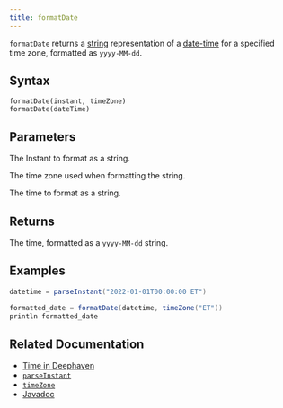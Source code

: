 ```yaml
---
title: formatDate
---
```


`formatDate` returns a [string](../../query-language/types/strings.md) representation of a [date-time](../../query-language/types/date-time.md) for a specified time zone, formatted as `yyyy-MM-dd`.

## Syntax

```
formatDate(instant, timeZone)
formatDate(dateTime)
```

## Parameters

<ParamTable>
<Param name="instant" type="Instant">

The Instant to format as a string.

</Param>
<Param name="timeZone" type="ZoneId">

The time zone used when formatting the string.

</Param>
<Param name="dateTime" type="ZonedDateTime">

The time to format as a string.

</Param>
</ParamTable>

## Returns

The time, formatted as a `yyyy-MM-dd` string.

## Examples

```groovy order=null
datetime = parseInstant("2022-01-01T00:00:00 ET")

formatted_date = formatDate(datetime, timeZone("ET"))
println formatted_date
```

## Related Documentation

- [Time in Deephaven](../../../conceptual/time-in-deephaven.md)
- [`parseInstant`](./parseInstant.md)
- [`timeZone`](./timeZone.md)
- [Javadoc](https://deephaven.io/core/javadoc/io/deephaven/time/DateTimeUtils.html#formatDate(java.time.Instant,java.time.ZoneId))
